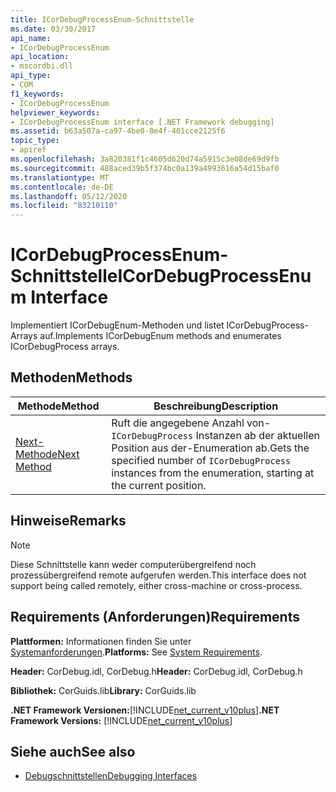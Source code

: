 ```yaml
---
title: ICorDebugProcessEnum-Schnittstelle
ms.date: 03/30/2017
api_name:
- ICorDebugProcessEnum
api_location:
- mscordbi.dll
api_type:
- COM
f1_keywords:
- ICorDebugProcessEnum
helpviewer_keywords:
- ICorDebugProcessEnum interface [.NET Framework debugging]
ms.assetid: b63a507a-ca97-4be0-8e4f-401cce2125f6
topic_type:
- apiref
ms.openlocfilehash: 3a820381f1c4605d620d74a5915c3e08de69d9fb
ms.sourcegitcommit: 488aced39b5f374bc0a139a4993616a54d15baf0
ms.translationtype: MT
ms.contentlocale: de-DE
ms.lasthandoff: 05/12/2020
ms.locfileid: "83210110"
---
```

# <a name="icordebugprocessenum-interface"></a><span data-ttu-id="3f087-102">ICorDebugProcessEnum-Schnittstelle</span><span class="sxs-lookup"><span data-stu-id="3f087-102">ICorDebugProcessEnum Interface</span></span>
<span data-ttu-id="3f087-103">Implementiert ICorDebugEnum-Methoden und listet ICorDebugProcess-Arrays auf.</span><span class="sxs-lookup"><span data-stu-id="3f087-103">Implements ICorDebugEnum methods and enumerates ICorDebugProcess arrays.</span></span>  
  
## <a name="methods"></a><span data-ttu-id="3f087-104">Methoden</span><span class="sxs-lookup"><span data-stu-id="3f087-104">Methods</span></span>  
  
|<span data-ttu-id="3f087-105">Methode</span><span class="sxs-lookup"><span data-stu-id="3f087-105">Method</span></span>|<span data-ttu-id="3f087-106">Beschreibung</span><span class="sxs-lookup"><span data-stu-id="3f087-106">Description</span></span>|  
|------------|-----------------|  
|[<span data-ttu-id="3f087-107">Next-Methode</span><span class="sxs-lookup"><span data-stu-id="3f087-107">Next Method</span></span>](icordebugprocessenum-next-method.md)|<span data-ttu-id="3f087-108">Ruft die angegebene Anzahl von- `ICorDebugProcess` Instanzen ab der aktuellen Position aus der-Enumeration ab.</span><span class="sxs-lookup"><span data-stu-id="3f087-108">Gets the specified number of `ICorDebugProcess` instances from the enumeration, starting at the current position.</span></span>|  
  
## <a name="remarks"></a><span data-ttu-id="3f087-109">Hinweise</span><span class="sxs-lookup"><span data-stu-id="3f087-109">Remarks</span></span>  
  
> [!NOTE]
> <span data-ttu-id="3f087-110">Diese Schnittstelle kann weder computerübergreifend noch prozessübergreifend remote aufgerufen werden.</span><span class="sxs-lookup"><span data-stu-id="3f087-110">This interface does not support being called remotely, either cross-machine or cross-process.</span></span>  
  
## <a name="requirements"></a><span data-ttu-id="3f087-111">Requirements (Anforderungen)</span><span class="sxs-lookup"><span data-stu-id="3f087-111">Requirements</span></span>  
 <span data-ttu-id="3f087-112">**Plattformen:** Informationen finden Sie unter [Systemanforderungen](../../get-started/system-requirements.md).</span><span class="sxs-lookup"><span data-stu-id="3f087-112">**Platforms:** See [System Requirements](../../get-started/system-requirements.md).</span></span>  
  
 <span data-ttu-id="3f087-113">**Header:** CorDebug.idl, CorDebug.h</span><span class="sxs-lookup"><span data-stu-id="3f087-113">**Header:** CorDebug.idl, CorDebug.h</span></span>  
  
 <span data-ttu-id="3f087-114">**Bibliothek:** CorGuids.lib</span><span class="sxs-lookup"><span data-stu-id="3f087-114">**Library:** CorGuids.lib</span></span>  
  
 <span data-ttu-id="3f087-115">**.NET Framework Versionen:**[!INCLUDE[net_current_v10plus](../../../../includes/net-current-v10plus-md.md)]</span><span class="sxs-lookup"><span data-stu-id="3f087-115">**.NET Framework Versions:** [!INCLUDE[net_current_v10plus](../../../../includes/net-current-v10plus-md.md)]</span></span>  
  
## <a name="see-also"></a><span data-ttu-id="3f087-116">Siehe auch</span><span class="sxs-lookup"><span data-stu-id="3f087-116">See also</span></span>

- [<span data-ttu-id="3f087-117">Debugschnittstellen</span><span class="sxs-lookup"><span data-stu-id="3f087-117">Debugging Interfaces</span></span>](debugging-interfaces.md)
